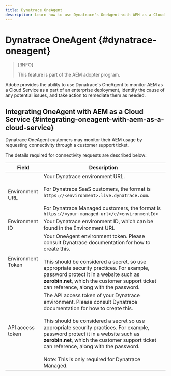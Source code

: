 ```yaml
---
title: Dynatrace OneAgent
description: Learn how to use Dynatrace's OneAgent with AEM as a Cloud Service
---
```


# Dynatrace OneAgent {#dynatrace-oneagent}

>[!INFO]
>
>This feature is part of the AEM adopter program.

Adobe provides the ability to use Dynatrace's OneAgent to monitor AEM as a Cloud Service as a part of an enterprise deployment, identify the cause of any potential issues, and take action to remediate them as needed.

## Integrating OneAgent with AEM as a Cloud Service {#integrating-oneagent-with-aem-as-a-cloud-service}

Dynatrace OneAgent customers may monitor their AEM usage by requesting connectivity through a customer support ticket.

The details required for connectivity requests are described below:

| **Field**  | **Description**  |
|---|---|
| Environment URL  | Your Dynatrace environment URL.<br><br>For Dynatrace SaaS customers, the format is `https://<environment>.live.dynatrace.com`.<br><br>For Dynatrace Managed customers, the format is `https://<your-managed-url>/e/<environmentId>`  |
| Environment ID  | Your Dynatrace environment ID, which can be found in the Environment URL  |
| Environment Token  | Your OneAgent environment token. Please consult Dynatrace documentation for how to create this.<br><br>This should be considered a secret, so use appropriate security practices. For example, password protect it in a website such as **zerobin.net**, which the customer support ticket can reference, along with the password.  |
| API access token  | The API access token of your Dynatrace environment. Please consult Dynatrace documentation for how to create this.<br><br>This should be considered a secret so use appropriate security practices. For example, password protect it in a website such as **zerobin.net**, which the customer support ticket can reference, along with the password.<br><br>Note: This is only required for Dynatrace Managed.  |

